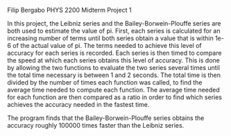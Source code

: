 Filip Bergabo PHYS 2200 Midterm Project 1

In this project, the Leibniz series and the Bailey-Borwein-Plouffe series are both used to estimate the value of pi. 
First, each series is calculated for an increasing number of terms until both series obtain a value that is within 1e-6 
of the actual value of pi. The terms needed to achieve this level of accuracy for each series is recorded. Each series 
is then timed to compare the speed at which each series obtains this level of accuracy. This is done by allowing the 
two functions to evaluate the two series several times until the total time necessary is between 1 and 2 seconds. The
total time is then divided by the number of times each function was called, to find the average time needed to compute
each function. The average time needed for each function are then compared as a ratio in order to find which series 
achieves the accuracy needed in the fastest time.

The program finds that the Bailey-Borwein-Plouffe series obtains the accuracy roughly 100000 times faster than the Leibniz series. 

